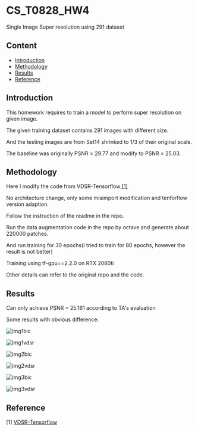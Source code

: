 # CS_T0828_HW4
Single Image Super resolution using 291 dataset

## Content

- [Introduction](#introduction)
- [Methodology](#methodology)
- [Results](#results)
- [Reference](#reference)

## Introduction
This homework requires to train a model to perform super resolution on given image.

The given training dataset contains 291 images with different size.

And the testing images are from Set14 shrinked to 1/3 of their original scale.

The baseline was originally PSNR = 29.77 and modify to PSNR = 25.03.

## Methodology
Here I modify the code from <a>VDSR-Tensorflow<a href="#[1]"> [1] </a>

No architecture change, only some misimport modification and tenforflow version adaption.

Follow the instruction of the readme in the repo.

Run the data augmentation code in the repo by octave and generate about 220000 patches.

And run training for 30 epochs(I tried to train for 80 epochs, however the result is not better)

Training using tf-gpu==2.2.0 on RTX 2080ti

Other details can refer to the original repo and the code.

## Results
Can only achieve PSNR = 25.161 according to TA's evaluation

Some results with obvious difference:

![img1bic](link)

![img1vdsr](link)

![img2bic](link)

![img2vdsr](link)

![img3bic](link)

![img3vdsr](link)

## Reference
<a name="[1]"> [1] [VDSR-Tensorflow](https://github.com/DevKiHyun/VDSR-Tensorflow)
